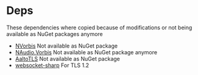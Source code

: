 # Deps

These dependencies where copied because of modifications or 
not being available as NuGet packages anymore

- [NVorbis](https://github.com/NVorbis/NVorbis/blob/d277f6ead4294297e7c4c2f9520e778a63231779) Not available as NuGet package
- [NAudio.Vorbis](https://github.com/naudio/Vorbis/tree/a3e8ff60df5320f8e2c63d38c3d8eb8989d6f59f) Not available as NuGet package anymore
- [AaltoTLS](https://github.com/juhovh/AaltoTLS) Not available as NuGet package
- [websocket-sharp](https://github.com/sta/websocket-sharp) For TLS 1.2